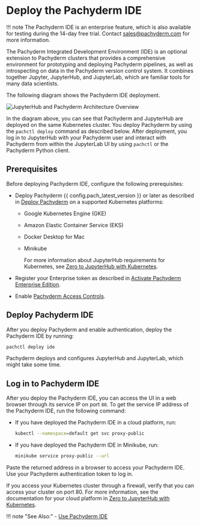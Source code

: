# Deploy the Pachyderm IDE

!!! note
    The Pachyderm IDE is an enterprise feature,
    which is also available for testing during
    the 14-day free trial.
    Contact sales@pachyderm.com for more
    information.

The Pachyderm Integrated Development Environment (IDE) is
an optional extension to Pachyderm clusters that provides a
comprehensive environment for prototyping and deploying
Pachyderm pipelines, as well as introspecting on data in the
Pachyderm version control system. It combines together Jupyter,
JupyterHub, and JupyterLab, which are familiar tools for many data
scientists.

The following diagram shows the Pachyderm IDE deployment.

![JupyterHub and Pachyderm Architecture Overview](../../assets/images/d_jupyterhub-pachyderm-arch.svg)

In the diagram above, you can see that Pachyderm and JupyterHub are
deployed on the same Kubernetes cluster. You deploy Pachyderm by
using the `pachctl deploy` command as described below. After
deployment, you log in to JupyterHub with your Pachyderm user
and interact with Pachyderm from within the JupyterLab UI by
using `pachctl` or the Pachyderm Python client.

## Prerequisites

Before deploying Pachyderm IDE, configure the following prerequisites:

* Deploy Pachyderm {{ config.pach_latest_version }} or later as described in
[Deploy Pachyderm](../)
on a supported Kubernetes platforms:

  - Google Kubernetes Engine (GKE)
  - Amazon Elastic Container Service (EKS)
  - Docker Desktop for Mac
  - Minikube

    For more information about JupyterHub requirements for Kubernetes,
    see [Zero to JupyterHub with Kubernetes](https://zero-to-jupyterhub.readthedocs.io/en/latest/).

* Register your Enterprise token as described in
[Activate Pachyderm Enterprise Edition](../../../enterprise/deployment/#activate-pachyderm-enterprise-edition).

* Enable [Pachyderm Access Controls](../../../enterprise/auth/auth/).

## Deploy Pachyderm IDE

After you deploy Pachyderm and enable authentication,
deploy the Pachyderm IDE by running:

```bash
pachctl deploy ide
```

Pachyderm deploys and configures JupyterHub and JupyterLab, which
might take some time. 

## Log in to Pachyderm IDE

After you deploy the Pachyderm IDE, you can access the UI
in a web browser through its service IP on port
`80`. To get the service IP address of the Pachyderm IDE,
run the following command:

* If you have deployed the Pachyderm IDE in a cloud platform, run:

  ```bash
  kubectl --namespace=default get svc proxy-public
  ```

* If you have deployed the Pachyderm IDE in Minikube, run:

  ```bash
  minikube service proxy-public --url
  ```

Paste the returned address in a browser to access your Pachyderm IDE.
Use your Pachyderm authentication token to log in.

If you access your Kubernetes cluster through a firewall, verify that
you can access your cluster on port 80. For more information, see
the documentation for your cloud platform in
[Zero to JupyterHub with Kubernetes](https://zero-to-jupyterhub.readthedocs.io/en/latest/create-k8s-cluster.html).


!!! note "See Also:"
    - [Use Pachyderm IDE](../../how-tos/use-pachyderm-ide/index.md)
